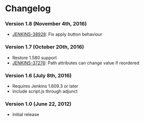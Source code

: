 # Changelog

### Version 1.8 (November 4th, 2016)

-   [JENKINS-38928](https://issues.jenkins-ci.org/browse/JENKINS-38928):
    Fix apply button behaviour

### Version 1.7 (October 20th, 2016)

-   Restore 1.580 support
-   [JENKINS-37276](https://issues.jenkins-ci.org/browse/JENKINS-37276):
    Path attributes can change value if reordered

### Version 1.6 (July 8th, 2016)

-   Requires Jenkins 1.609.3 or later
-   Include script.js through adjunct

### Version 1.0 (June 22, 2012)

-   Initial release